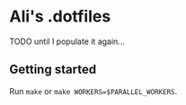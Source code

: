 # Ali's .dotfiles

TODO until I populate it again...

## Getting started

Run `make` or `make WORKERS=$PARALLEL_WORKERS`. 

